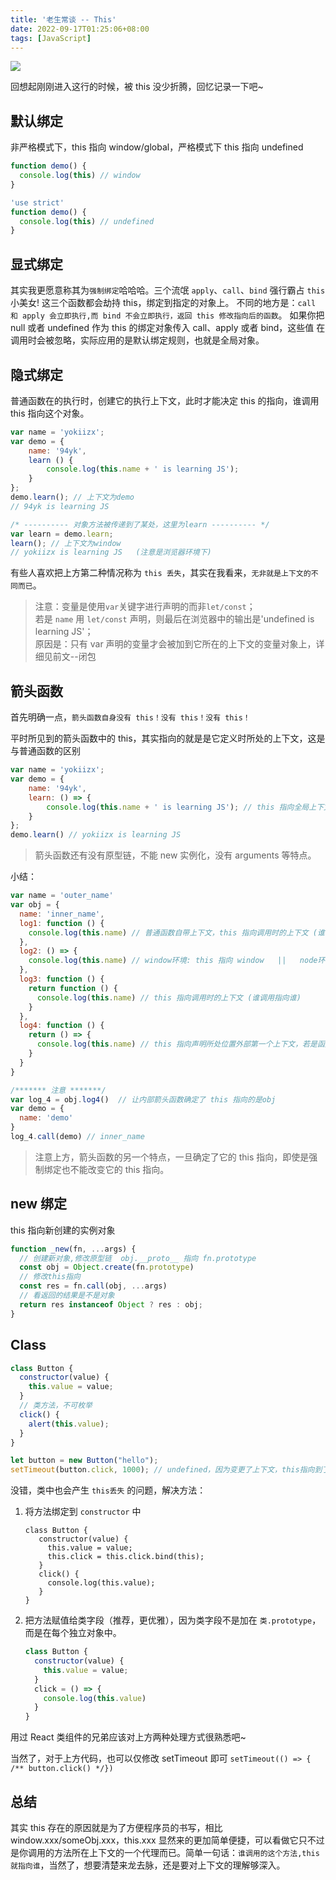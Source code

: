 ```yaml
---
title: '老生常谈 -- This'
date: 2022-09-17T01:25:06+08:00
tags: [JavaScript]
---
```


![](https://cdn.jsdelivr.net/gh/yokiizx/picgo@main/img/this.png)

回想起刚刚进入这行的时候，被 this 没少折腾，回忆记录一下吧~

## 默认绑定

非严格模式下，this 指向 window/global，严格模式下 this 指向 undefined

```js
function demo() {
  console.log(this) // window
}
```

```js
'use strict'
function demo() {
  console.log(this) // undefined
}
```

## 显式绑定

其实我更愿意称其为`强制绑定`哈哈哈。三个流氓 `apply`、`call`、`bind` 强行霸占 `this` 小美女!
这三个函数都会劫持 this，绑定到指定的对象上。
不同的地方是：`call 和 apply 会立即执行,而 bind 不会立即执行，返回 this 修改指向后的函数`。
如果你把 null 或者 undefined 作为 this 的绑定对象传入 call、apply 或者 bind，这些值 在调用时会被忽略，实际应用的是默认绑定规则，也就是全局对象。

## 隐式绑定

普通函数在的执行时，创建它的执行上下文，此时才能决定 this 的指向，谁调用 this 指向这个对象。

```js
var name = 'yokiizx';
var demo = {
    name: '94yk',
    learn () {
        console.log(this.name + ' is learning JS');
    }
};
demo.learn(); // 上下文为demo
// 94yk is learning JS

/* ---------- 对象方法被传递到了某处，这里为learn ---------- */
var learn = demo.learn;
learn(); // 上下文为window
// yokiizx is learning JS   (注意是浏览器环境下)
```

有些人喜欢把上方第二种情况称为 `this 丢失`，其实在我看来，`无非就是上下文的不同而已`。

> 注意：变量是使用`var`关键字进行声明的而非`let/const`；  
> 若是 `name` 用 `let/const` 声明，则最后在浏览器中的输出是'undefined is learning JS'；  
> 原因是：只有 var 声明的变量才会被加到它所在的上下文的变量对象上，详细见前文--闭包

## 箭头函数

首先明确一点，`箭头函数自身没有 this！没有 this！没有 this！`

平时所见到的箭头函数中的 this，其实指向的就是是它定义时所处的上下文，这是与普通函数的区别

```js
var name = 'yokiizx';
var demo = {
    name: '94yk',
    learn: () => {
        console.log(this.name + ' is learning JS'); // this 指向全局上下文 window
    }
};
demo.learn() // yokiizx is learning JS
```

> 箭头函数还有没有原型链，不能 new 实例化，没有 arguments 等特点。

小结：

```js
var name = 'outer_name'
var obj = {
  name: 'inner_name',
  log1: function () {
    console.log(this.name) // 普通函数自带上下文，this 指向调用时的上下文 (谁调用指向谁)
  },
  log2: () => {
    console.log(this.name) // window环境: this 指向 window   ||   node环境: this 指向空对象 {}
  },
  log3: function () {
    return function () {
      console.log(this.name) // this 指向调用时的上下文 (谁调用指向谁)
    }
  },
  log4: function () {
    return () => {
      console.log(this.name) // this 指向声明所处位置外部第一个上下文，若是函数上下文，指向调用函数的对象，若是全局上下文，就指向window
    }
  }
}

/******* 注意 *******/
var log_4 = obj.log4()  // 让内部箭头函数确定了 this 指向的是obj
var demo = {
  name: 'demo'
}
log_4.call(demo) // inner_name
```

> 注意上方，箭头函数的另一个特点，一旦确定了它的 this 指向，即使是强制绑定也不能改变它的 this 指向。

## new 绑定

this 指向新创建的实例对象

```js
function _new(fn, ...args) {
  // 创建新对象,修改原型链  obj.__proto__ 指向 fn.prototype
  const obj = Object.create(fn.prototype)
  // 修改this指向
  const res = fn.call(obj, ...args)
  // 看返回的结果是不是对象
  return res instanceof Object ? res : obj;
}
```

## Class

```js
class Button {
  constructor(value) {
    this.value = value;
  }
  // 类方法，不可枚举
  click() {
    alert(this.value);
  }
}

let button = new Button("hello");
setTimeout(button.click, 1000); // undefined，因为变更了上下文，this指向到了全局上下文
```

没错，类中也会产生 `this丢失` 的问题，解决方法：

1. 将方法绑定到 `constructor` 中
   ```TS
   class Button {
      constructor(value) {
        this.value = value;
        this.click = this.click.bind(this);
      }
      click() {
        console.log(this.value);
      }
   }
   ```
2. 把方法赋值给类字段（推荐，更优雅），因为类字段不是加在 `类.prototype`，而是在每个独立对象中。
   ```js
   class Button {
     constructor(value) {
       this.value = value;
     }
     click = () => {
       console.log(this.value)
     }
   }
   ```

用过 React 类组件的兄弟应该对上方两种处理方式很熟悉吧~

当然了，对于上方代码，也可以仅修改 setTimeout 即可 `setTimeout(() => { /** button.click() */})`

## 总结

其实 this 存在的原因就是为了方便程序员的书写，相比 window.xxx/someObj.xxx，this.xxx 显然来的更加简单便捷，可以看做它只不过是你调用的方法所在上下文的一个代理而已。简单一句话：`谁调用的这个方法,this 就指向谁`，当然了，想要清楚来龙去脉，还是要对上下文的理解够深入。
